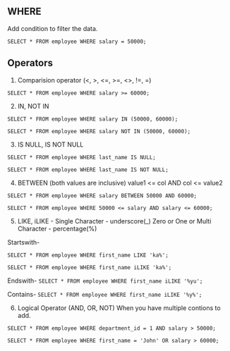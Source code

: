 ## WHERE 
Add condition to filter the data.

`SELECT * FROM employee WHERE salary = 50000;`


## Operators
1. Comparision operator (<, >, <=, >=, <>, !=, =)

`SELECT * FROM employee WHERE salary >= 60000;`

2. IN, NOT IN

`SELECT * FROM employee WHERE salary IN (50000, 60000);`

`SELECT * FROM employee WHERE salary NOT IN (50000, 60000);`

3. IS NULL, IS NOT NULL

`SELECT * FROM employee WHERE last_name IS NULL;`

`SELECT * FROM employee WHERE last_name IS NOT NULL;`

4. BETWEEN (both values are inclusive) value1 <= col AND col <= value2

`SELECT * FROM employee WHERE salary BETWEEN 50000 AND 60000;`

`SELECT * FROM employee WHERE 50000 <= salary AND salary <= 60000;`

5. LIKE, iLIKE - 
Single Character - underscore(_)
Zero or One or Multi Character - percentage(%)

Startswith-

`SELECT * FROM employee WHERE first_name LIKE 'ka%';`

`SELECT * FROM employee WHERE first_name iLIKE 'ka%';`

Endswith-
`SELECT * FROM employee WHERE first_name iLIKE '%yu';`

Contains-
`SELECT * FROM employee WHERE first_name iLIKE '%y%';`

6. Logical Operator (AND, OR, NOT)
When you have multiple contions to add.

`SELECT * FROM employee WHERE department_id = 1 AND salary > 50000;`

`SELECT * FROM employee WHERE first_name = 'John' OR salary > 60000;`
